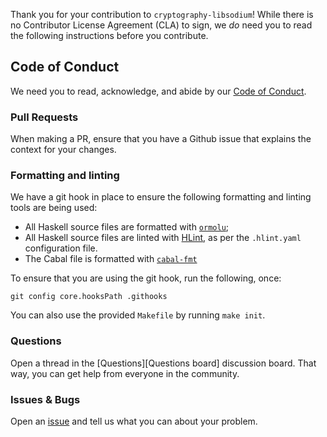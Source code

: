Thank you for your contribution to `cryptography-libsodium`! While there is no
Contributor License Agreement (CLA) to sign, we _do_ need you to read the
following instructions before you contribute.

## Code of Conduct

We need you to read, acknowledge, and abide by our [Code of Conduct][CoC].

### Pull Requests

When making a PR, ensure that you have a Github issue that explains the context
for your changes.

### Formatting and linting

We have a git hook in place to ensure the following formatting and linting tools
are being used:

* All Haskell source files are formatted with
  [`ormolu`](https://hackage.haskell.org/package/ormolu);
* All Haskell source files are linted with 
  [HLint](https://hackage.haskell.org/package/hlint), as per the `.hlint.yaml` 
  configuration file.
* The Cabal file is formatted with
  [`cabal-fmt`](https://github.com/phadej/cabal-fmt)

To ensure that you are using the git hook, run the following, once:

```
git config core.hooksPath .githooks
```

You can also use the provided `Makefile` by running `make init`.

### Questions 

Open a thread in the [Questions][Questions board] discussion board. That way,
you can get help from everyone in the community.

### Issues & Bugs

Open an [issue][Ticket] and tell us what you can about your problem.

[CoC]: https://github.com/haskell-cryptography/cryptography-libsodium/blob/master/CODE_OF_CONDUCT.md
[Ticket]: https://github.com/haskell-cryptography/cryptography-libsodium/issues/new
